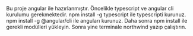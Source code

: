 Bu proje angular ile hazırlanmıştır.
Öncelikle typescript ve angular cli kurulumu gerekmektedir. npm install -g typescript ile typescripti kurunuz. 
npm install -g @angular/cli ile anguları kurunuz.
Daha sonra npm install ile gerekli modülleri yükleyin. Sonra yine terminale northwind yazıp çalıştırın.
